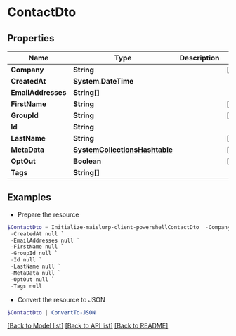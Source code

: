 # ContactDto
## Properties

Name | Type | Description | Notes
------------ | ------------- | ------------- | -------------
**Company** | **String** |  | [optional] 
**CreatedAt** | **System.DateTime** |  | 
**EmailAddresses** | **String[]** |  | 
**FirstName** | **String** |  | [optional] 
**GroupId** | **String** |  | [optional] 
**Id** | **String** |  | 
**LastName** | **String** |  | [optional] 
**MetaData** | [**SystemCollectionsHashtable**]() |  | [optional] 
**OptOut** | **Boolean** |  | [optional] 
**Tags** | **String[]** |  | 

## Examples

- Prepare the resource
```powershell
$ContactDto = Initialize-maislurp-client-powershellContactDto  -Company null `
 -CreatedAt null `
 -EmailAddresses null `
 -FirstName null `
 -GroupId null `
 -Id null `
 -LastName null `
 -MetaData null `
 -OptOut null `
 -Tags null
```

- Convert the resource to JSON
```powershell
$ContactDto | ConvertTo-JSON
```

[[Back to Model list]](../README#documentation-for-models) [[Back to API list]](../README#documentation-for-api-endpoints) [[Back to README]](../README)


